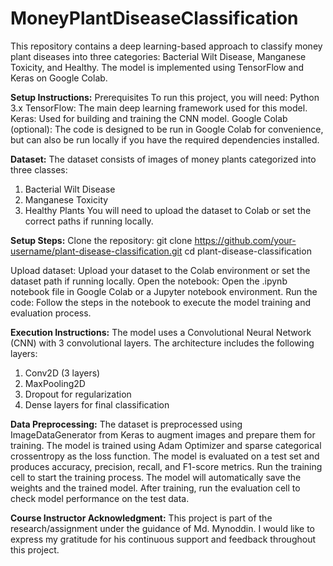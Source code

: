 # MoneyPlantDiseaseClassification
This repository contains a deep learning-based approach to classify money plant diseases into three categories: Bacterial Wilt Disease, Manganese Toxicity, and Healthy. The model is implemented using TensorFlow and Keras on Google Colab.

**Setup Instructions:**
  Prerequisites
  To run this project, you will need:
  Python 3.x
  TensorFlow: The main deep learning framework used for this model.
  Keras: Used for building and training the CNN model.
  Google Colab (optional): The code is designed to be run in Google Colab for convenience, but can also be run locally if you have the required dependencies installed.


**Dataset:**
The dataset consists of images of money plants categorized into three classes:
  1. Bacterial Wilt Disease
  2. Manganese Toxicity
  3. Healthy Plants
You will need to upload the dataset to Colab or set the correct paths if running locally.


**Setup Steps:**
Clone the repository:
git clone https://github.com/your-username/plant-disease-classification.git
cd plant-disease-classification

Upload dataset: Upload your dataset to the Colab environment or set the dataset path if running locally.
Open the notebook: Open the .ipynb notebook file in Google Colab or a Jupyter notebook environment.
Run the code: Follow the steps in the notebook to execute the model training and evaluation process.


**Execution Instructions:**
The model uses a Convolutional Neural Network (CNN) with 3 convolutional layers. The architecture includes the following layers:
  1. Conv2D (3 layers)
  2. MaxPooling2D
  3. Dropout for regularization
  4. Dense layers for final classification


**Data Preprocessing:**
  The dataset is preprocessed using ImageDataGenerator from Keras to augment images and prepare them for training.
  The model is trained using Adam Optimizer and sparse categorical crossentropy as the loss function.
  The model is evaluated on a test set and produces accuracy, precision, recall, and F1-score metrics.
  Run the training cell to start the training process. The model will automatically save the weights and the trained model.
  After training, run the evaluation cell to check model performance on the test data.


**Course Instructor Acknowledgment:**
This project is part of the research/assignment under the guidance of Md. Mynoddin. I would like to express my gratitude for his continuous support and feedback throughout this project.
